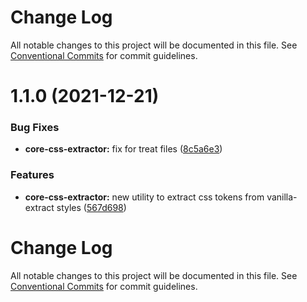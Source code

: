 # Change Log

All notable changes to this project will be documented in this file. See
[Conventional Commits](https://conventionalcommits.org) for commit guidelines.

# 1.1.0 (2021-12-21)

### Bug Fixes

- **core-css-extractor:** fix for treat files
  ([8c5a6e3](https://github.com/newrade/newrade-core/commit/8c5a6e3551b39a97cbb2a399a51cff7a44d07c6e))

### Features

- **core-css-extractor:** new utility to extract css tokens from vanilla-extract
  styles
  ([567d698](https://github.com/newrade/newrade-core/commit/567d6984e197123c559b00cfdf62e516dda7e838))

# Change Log

All notable changes to this project will be documented in this file. See
[Conventional Commits](https://conventionalcommits.org) for commit guidelines.
